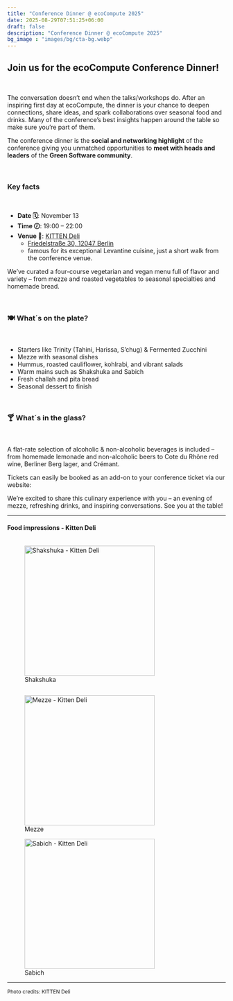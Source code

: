 ```yaml
---
title: "Conference Dinner @ ecoCompute 2025"
date: 2025-08-29T07:51:25+06:00
draft: false
description: "Conference Dinner @ ecoCompute 2025"
bg_image : "images/bg/cta-bg.webp"
---
```



## Join us for the ecoCompute Conference Dinner!
<br>

The conversation doesn’t end when the talks/workshops do. After an inspiring first day at ecoCompute, the dinner is your chance to deepen connections, share ideas, and spark collaborations over seasonal food and drinks. Many of the conference’s best insights happen around the table so make sure you’re part of them.

The conference dinner is the **social and networking highlight** of the conference giving you unmatched opportunities to **meet
with heads and leaders** of the **Green Software community**.
 
<br>

### Key facts
<br>

- **Date 🗓️**: November 13
- **Time 🕖**: 19:00 – 22:00
- **Venue 📍**: [KITTEN Deli](https://www.instagram.com/kitten.deli)
    + [Friedelstraße 30, 12047 Berlin](https://maps.app.goo.gl/AxNZkzusnYcFJCLL9)
    + famous for its exceptional Levantine cuisine, just a short walk from the conference venue.

We’ve curated a four-course vegetarian and vegan menu full of flavor and variety – from mezze and roasted vegetables to seasonal specialties and homemade bread.

<br>

### 🍽️ What´s on the plate?
<br>

- Starters like Trinity (Tahini, Harissa, S’chug) & Fermented Zucchini
- Mezze with seasonal dishes
- Hummus, roasted cauliflower, kohlrabi, and vibrant salads
- Warm mains such as Shakshuka and Sabich
- Fresh challah and pita bread
- Seasonal dessert to finish

<br>

### 🍸 What´s in the glass?
<br>

A flat-rate selection of alcoholic & non-alcoholic beverages is included – from homemade lemonade and non-alcoholic beers to Cote du Rhône red wine, Berliner Berg lager, and Crémant.

Tickets can easily be booked as an add-on to your conference ticket via our website: 

We’re excited to share this culinary experience with you – an evening of mezze, refreshing drinks, and inspiring conversations. See you at the table!

--- 

#### Food impressions - Kitten Deli

<figure style="float: left; margin-right: 10px;">
    <a href="/images/conference-dinner/shakshuka.webp"><img src="/images/conference-dinner/shakshuka-600.webp" srcset="/images/conference-dinner/shakshuka-600.webp 2x, /images/conference-dinner/shakshuka-600.webp 1x"height="300" alt="Shakshuka - Kitten Deli"></a>
    <figcaption>Shakshuka</figcaption>
</figure>

<figure style="float: left; margin-right: 10px;">
    <a href="/images/conference-dinner/mezze.webp"><img src="/images/conference-dinner/mezze-600.webp" srcset="/images/conference-dinner/mezze-600.webp 2x, /images/conference-dinner/mezze-300.webp 1x" height="300" alt="Mezze - Kitten Deli"></a>
    <figcaption>Mezze</figcaption>
</figure>

<figure>
    <a href="/images/conference-dinner/sabich.webp"><img src="/images/conference-dinner/sabich-600.webp" srcset="/images/conference-dinner/sabich-600.webp 2x, /images/conference-dinner/sabich-300.webp 1x" height="300" alt="Sabich - Kitten Deli"></a>
    <figcaption>Sabich</figcaption>
</figure>


---
<small>Photo credits: KITTEN Deli</small>
